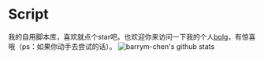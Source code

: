# Script
我的自用脚本库，喜欢就点个star吧。也欢迎你来访问一下我的个人[bolg](https://verneycouple.com)，有惊喜哦（ps：如果你动手去尝试的话）。
![barrym-chen's github stats](https://github-readme-stats.vercel.app/api?username=barrym-chen&show_icons=true&theme=vue)
